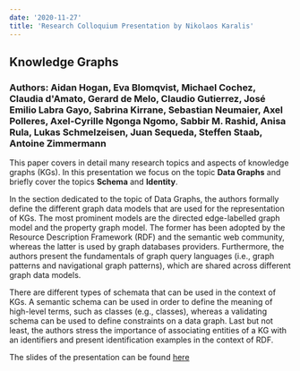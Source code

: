 ```yaml
---
date: '2020-11-27'
title: 'Research Colloquium Presentation by Nikolaos Karalis'
---
```



## Knowledge Graphs ##

### Authors: Aidan Hogan, Eva Blomqvist, Michael Cochez, Claudia d'Amato, Gerard de Melo, Claudio Gutierrez, José Emilio Labra Gayo, Sabrina Kirrane, Sebastian Neumaier, Axel Polleres, Axel-Cyrille Ngonga Ngomo, Sabbir M. Rashid, Anisa Rula, Lukas Schmelzeisen, Juan Sequeda, Steffen Staab, Antoine Zimmermann ###


This paper covers in detail many research topics and aspects of knowledge graphs (KGs). In this presentation we focus on the topic **Data Graphs** and briefly cover the topics **Schema** and **Identity**.

In the section dedicated to the topic of Data Graphs, the authors formally define the different graph data models that are used for the representation of KGs. The most prominent models are the directed edge-labelled graph model and the property graph model. The former has been adopted by the Resource Description Framework (RDF) and the semantic web community, whereas the latter is used by graph databases providers. Furthermore, the authors present the fundamentals of graph query languages (i.e., graph patterns and navigational graph patterns), which are shared across different graph data models.

There are different types of schemata that can be used in the context of KGs. A semantic schema can be used in order to define the meaning of high-level terms, such as classes (e.g., classes), whereas a validating schema can be used to define constraints on a data graph. Last but not least, the authors stress the importance of associating entities of a KG with an identifiers and present identification examples in the context of RDF.

The slides of the presentation can be found [here](/downloads/karalis_colloquium_slides.pdf)
